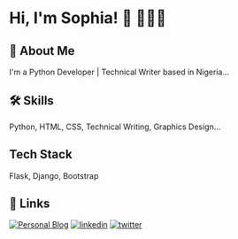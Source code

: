 
# Hi, I'm Sophia! 👋 👩🏽‍💻


## 🚀 About Me
I'm a Python Developer | Technical Writer based in Nigeria...



  
## 🛠 Skills
Python, HTML, CSS, Technical Writing, Graphics Design...



  
## Tech Stack

 Flask, Django, Bootstrap



  
## 🔗 Links
[![Personal Blog](https://img.shields.io/badge/my_blog-000?style=for-the-badge&logo=ko-fi&logoColor=white)](https://sophyia.me/)
[![linkedin](https://img.shields.io/badge/linkedin-0A66C2?style=for-the-badge&logo=linkedin&logoColor=white)](https://www.linkedin.com/in/sophia-iroegbu-05816519a/)
[![twitter](https://img.shields.io/badge/twitter-1DA1F2?style=for-the-badge&logo=twitter&logoColor=white)](https://twitter.com/sophiairoegbu_/)

  
